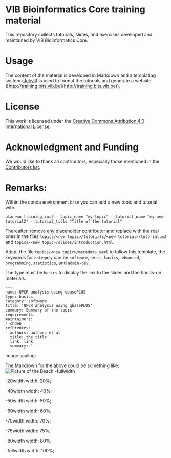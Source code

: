 VIB Bioinformatics Core training material
========================

This repository collects tutorials, slides, and exercises developed and maintained by VIB Bioinformatics Core.

# Usage

The content of the material is developed in Markdown and a templating system ([Jekyll](http://jekyllrb.com/)) is used to format the tutorials and generate a website ([http://training.bits.vib.be](http://training.bits.vib.be)).

# License

This work is licensed under the [Creative Commons Attribution 4.0 International License](https://creativecommons.org/licenses/by/4.0).

# Acknowledgment and Funding

We would like to thank all contributors, especially those mentioned in the [Contributors list](CONTRIBUTORS.yaml).

# Remarks:
Within the conda environment `base` you can add a new topic and tutorial with 
```
planemo training_init --topic_name "my-topic" --tutorial_name "my-new-tutorial2" --tutorial_title "Title of the tutorial"
```

Thereafter, remove any placeholder contributor and replace with the real ones in the files `topics/<new topic>/tutorials/<new tutorial>/tutorial.md` and `topics/<new topic>/slides/introduction.html`.

Adapt the file `topics/<new topic>/metadata.yaml` to follow this template, the keywords for `category` can be `software`, `omics`, `basics`, `advanced`, `programming`, `statistics`, and `admin-dev`.

The type must be `basics` to display the link to the slides and the hands-on materials.

```
---
name: QPCR-analysis-using-qbasePLUS
type: basics
category: software
title: 'QPCR analysis using qbasePLUS'
summary: Summary of the topic
requirements:
maintainers:
- chdeb
references:
- authors: authors et al
  title: the title
  link: link
  summary: ''
```

Image scaling:

The Markdown for the above could be something like:
![Picture of the Beach -fullwidth](beach.jpg)

-20width width:  20%;

-40width width:  40%;

-50width width:  50%;

-60width width:  60%;

-70width width:  70%;

-75width width:  75%;

-80width width:  80%;

-fullwidth width: 100%;
